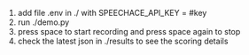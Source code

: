 1. add file .env in ./ with SPEECHACE_API_KEY = #key
2. run ./demo.py
3. press space to start recording and press space again to stop
4. check the latest json in ./results to see the scoring details
